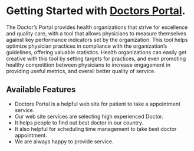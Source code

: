 # Getting Started with [Doctors Portal](https://doctors-portal-51.web.app/).

The Doctor’s Portal provides health organizations that strive for excellence and quality care, with a tool that allows physicians to measure themselves against key performance indicators set by the organization. This tool helps optimize physician practices in compliance with the organization’s guidelines, offering valuable statistics. Health organizations can easily get creative with this tool by setting targets for practices, and even promoting healthy competition between physicians to increase engagement in providing useful metrics, and overall better quality of service.

## Available Features

- Doctors Portal is a helpful web site for patient to take a appointment service.
- Our web site services are selecting high experienced Doctor.
- It helps people to find out best doctor in our country.
- It also helpful for scheduling time management to take best doctor appointment.
- We are always happy to provide service.